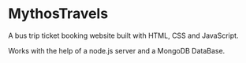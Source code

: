# MythosTravels
A bus trip ticket booking website built with HTML, CSS and JavaScript.

Works with the help of a node.js server and a MongoDB DataBase.